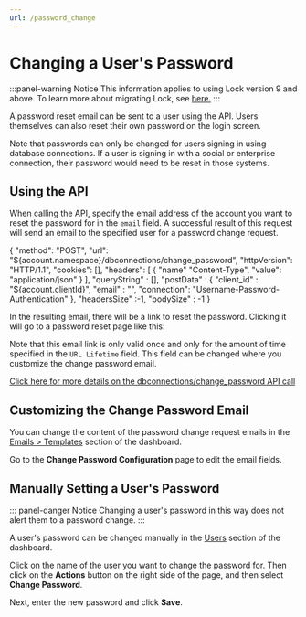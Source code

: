 ```yaml
---
url: /password_change
---
```


# Changing a User's Password

:::panel-warning Notice
This information applies to using Lock version 9 and above. To learn more about migrating Lock, see [here.](/migrations#vulnerable-password-flow) 
:::

A password reset email can be sent to a user using the API.  Users themselves can also reset their own password on the login screen.

Note that passwords can only be changed for users signing in using database connections. If a user is signing in with a social or enterprise connection, their password would need to be reset in those systems.

## Using the API

When calling the API, specify the email address of the account you want to reset the password for in the `email` field. A successful result of this request will send an email to the specified user for a password change request.

{
    "method": "POST",
    "url": "${account.namespace}/dbconnections/change_password",
    "httpVersion": "HTTP/1.1",
    "cookies": [],
    "headers": [
      { "name" "Content-Type", "value": "application/json" }
    ],
    "queryString" : [],
    "postData" : {
    	"client_id" : "${account.clientId}",
    	"email" : "",
    	"connection": "Username-Password-Authentication"
    },
    "headersSize" :-1,
    "bodySize" : -1
}

In the resulting email, there will be a link to reset the password. Clicking it will go to a password reset page like this:

[](/media/articles/connections/database/reset-password.png)

Note that this email link is only valid once and only for the amount of time specified in the `URL Lifetime` field. This field can be changed where you customize the change password email.

[Click here for more details on the dbconnections/change_password API call](auth-api#!#post--dbconnections-change_password)

## Customizing the Change Password Email

You can change the content of the password change request emails in the  [Emails > Templates](${uiURL/#/emails}) section of the dashboard.

Go to the **Change Password Configuration** page to edit the email fields.

[](/media/articles/connections/database/change-password-email.png)

## Manually Setting a User's Password

::: panel-danger Notice
Changing a user's password in this way does not alert them to a password change.
:::

A user's password can be changed manually in the [Users](${uiURL/#/users}) section of the dashboard.

Click on the name of the user you want to change the password for. Then click on the **Actions** button on the right side of the page, and then select **Change Password**.

[](/media/articles/connections/database/manual-password-change.png)

Next, enter the new password and click **Save**.

